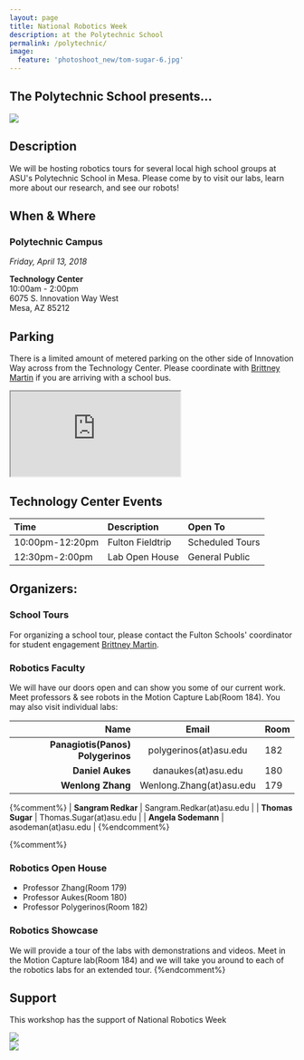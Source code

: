 ```yaml
---
layout: page
title: National Robotics Week
description: at the Polytechnic School
permalink: /polytechnic/
image:
  feature: 'photoshoot_new/tom-sugar-6.jpg'
---
```

## The Polytechnic School presents...
<img class="img-responsive center-block" src="{{site.base_path}}/assets/images/nrw-logo-2018-rgb.jpg">


## Description
We will be hosting robotics tours for several local high school groups at ASU's Polytechnic School in Mesa.  Please come by to visit our labs, learn more about our research, and see our robots!

<h2>When & Where</h2>
<div class="row">
<div class="col-md-4">
<h3>Polytechnic Campus</h3>
<p><em>Friday, April 13, 2018 </em> </p>
<p><strong>Technology Center</strong><br>
10:00am - 2:00pm<br>
6075 S. Innovation Way West<br>
Mesa, AZ 85212</p>

<h2> Parking</h2>
<p>There is a limited amount of metered parking on the other side of Innovation Way across from the Technology Center.  Please coordinate with <a href="mailto:brittney.martin@asu.edu">Brittney Martin</a> if you are arriving with a school bus.</p>

</div>
  <div class="col-md-8">
    <div class="embed-responsive embed-responsive-16by9">
      <iframe src="https://www.google.com/maps/embed?pb=!1m14!1m8!1m3!1d6669.04011062993!2d-111.680162!3d33.305217!3m2!1i1024!2i768!4f13.1!3m3!1m2!1s0x872bad9d1b447433%3A0x88bf5cceffea96fb!2sTechnology+Center%2C+6075%2C+Mesa%2C+AZ+85212!5e0!3m2!1sen!2sus!4v1452786769930" allowfullscreen></iframe>
    </div>
  </div>
</div>

## Technology Center Events

| Time            | Description      | Open To         |
|:----------------|:-----------------|:----------------|
| 10:00pm-12:20pm | Fulton Fieldtrip | Scheduled Tours |
| 12:30pm-2:00pm  | Lab Open House   | General Public  |

## Organizers:

### School Tours

For organizing a school tour, please contact the Fulton Schools' coordinator for student engagement [Brittney Martin](mailto:brittney.martin@asu.edu).

### Robotics Faculty
We will have our doors open and can show you some of our current work.  Meet professors & see robots in the Motion Capture Lab(Room 184).  You may also visit individual labs:

|                              Name |          Email           | Room |
|----------------------------------:|:------------------------:|:-----|
| **Panagiotis(Panos) Polygerinos** |  polygerinos(at)asu.edu  | 182  |
|                  **Daniel Aukes** |   danaukes(at)asu.edu    | 180  |
|                 **Wenlong Zhang** | Wenlong.Zhang(at)asu.edu | 179  |

{%comment%}
|                **Sangram Redkar** | Sangram.Redkar(at)asu.edu |
|                             **Thomas Sugar** | Thomas.Sugar(at)asu.edu   |
|                          **Angela Sodemann** | asodeman(at)asu.edu       |
{%endcomment%}

{%comment%}

### Robotics Open House


* Professor Zhang(Room 179)
* Professor Aukes(Room 180)
* Professor Polygerinos(Room 182)

### Robotics Showcase

We will provide a tour of the labs with demonstrations and videos.  Meet in the Motion Capture lab(Room 184) and we will take you around to each of the robotics labs for an extended tour.
{%endcomment%}


## Support
This workshop has the support of National Robotics Week
<div class="row">
  <div class="col-md-5">
    <a href="https://engineering.asu.edu/">
      <img class="img-responsive" src="{{site.base_path}}/assets/images/fulton_logo.png">
    </a>
  </div>
  <div class="col-md-2">
  </div>
  <div class="col-md-5">
    <a href="http://www.nationalroboticsweek.org/Events?s=AZ">
      <img class="img-responsive" src="{{site.base_path}}/assets/images/nrw-logo-2018-rgb.jpg">
    </a>
  </div>
</div>
